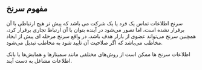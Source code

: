 ## مفهوم سرنخ 

سرنخ اطلاعات تماس یک فرد یا یک شرکت می باشد که پیش تر هیچ ارتباطی با آن برقرار نشده است، اما تصور می‌شود در آینده بتوان با آن ارتباط تجاری برقرار کرد، همچنین سرنخ می‌تواند عضوی از بازار هدف باشد، در واقع سرنخ مرحله ای پیش از ایجاد مخاطب می‌باشد که اگر صلاحیت آن تایید شود به مخاطب تبدیل می‌شود.

اطلاعات سرنخ ها ممکن است از روش‌های مختلفی مانند سمینارها و همایش‌ها یا بانک اطلاعات مشاغل به دست آیند.
